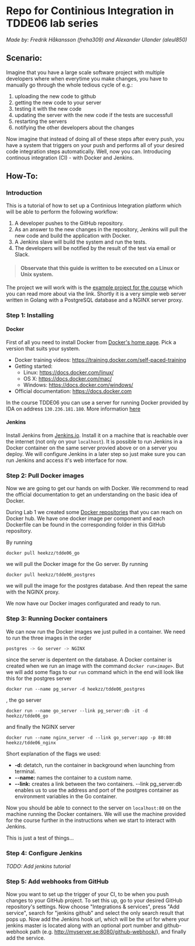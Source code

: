 # Repo for Continious Integration in TDDE06 lab series

*Made by: Fredrik Håkansson (freha309) and Alexander Ulander (aleul850)*

## Scenario:
Imagine that you have a large scale software project with multiple developers where when everytime you make changes, you have to manually go through the whole tedious cycle of e.g.:
1. uploading the new code to github
2. getting the new code to your server 
3. testing it with the new code 
4. updating the server with the new code if the tests are successfull
5. restarting the servers
6. notifying the other developers about the changes 

Now imagine that instead of doing all of these steps after every push, you have a system that triggers on your push and performs all of your desired code integration steps automatically. Well, now you can. Introducing continous integration (CI) - with Docker and Jenkins.

## How-To:
### Introduction
This is a tutorial of how to set up a Continious Integration platform which will be able to perform the following workflow:

1. A developer pushes to the GitHub repository.
2. As an answer to the new changes in the repository, Jenkins will pull the new code and build the application with Docker.
3. A Jenkins slave will build the system and run the tests.
4. The developers will be notified by the result of the test via email or Slack.

> #### Observate that this guide is written to be executed on a Linux or Unix system.

The project we will work with is the [example project for the course](https://gitlab.ida.liu.se/large-scale-dev/ci-sample-project) which you can read more about via the link.
Shortly it is a very simple web server written in Golang with a PostgreSQL database and a NGINX server proxy.

### Step 1: Installing

#### Docker
First of all you need to install Docker from [Docker's home page](http://www.docker.com). Pick a version that suits your system.

- Docker training videos: https://training.docker.com/self-paced-training
- Getting started:
	- Linux: https://docs.docker.com/linux/
	- OS X: https://docs.docker.com/mac/
	- Windows: https://docs.docker.com/windows/
- Official documentation: https://docs.docker.com

In the course TDDE06 you can use a server for running Docker provided by IDA on address `130.236.181.180`. More information [here](http://www.ida.liu.se/~TDDE06/labs/ci-lab1.shtml)

#### Jenkins
Install Jenkins from [Jenkins.io](https://jenkins.io/). Install it on a machine that is reachable over the internet (not only on your `localhost`). It is possible to run Jenkins in a Docker container on the same server provied above or on a server you deploy. We will configure Jenkins in a later step so just make sure you can run Jenkins and access it's web interface for now.

### Step 2: Pull Docker images
Now we are going to get our hands on with Docker. We recommend to read the official documentation to get an understanding on the basic idea of Docker.

During Lab 1 we created some [Docker repositories](https://hub.docker.com/search/?isAutomated=0&isOfficial=0&page=1&pullCount=0&q=heekzz&starCount=0) that you can reach on Docker hub. 
We have one docker image per component and each Dockerfile can be found in the corresponding folder in this GitHub repository.

By running 
```
docker pull heekzz/tdde06_go
``` 
we will pull the Docker image for the Go server. By running 
```
docker pull heekzz/tdde06_postgres
``` 
we will pull the image for the postgres database. And then repeat the same with the NGINX proxy.

We now have our Docker images configurated and ready to run.

### Step 3: Running Docker containers

We can now run the Docker images we just pulled in a container. We need to run the three images in the order 
```javascript
postgres -> Go server -> NGINX
```
since the server is depentent on the database. A Docker container is created when we run an image with the command `docker run`*`<image>`*. But we will add some flags to our `run` command which in the end will look like this for the postgres server
```
docker run --name pg_server -d heekzz/tdde06_postgres
```
, the go server
```
docker run --name go_server --link pg_server:db -it -d heekzz/tdde06_go
```
and finally the NGINX server
```
docker run --name nginx_server -d --link go_server:app -p 80:80 heekzz/tdde06_nginx
```
Short explanation of the flags we used:

- **-d:**  detatch, run the container in background when launching from terminal.
- **--name:** names the container to a custom name.
- **--link:** creates a link between the two containers. --link pg_server:db enables us to use the address and port of the postgres container as environment variables in the Go container.

Now you should be able to connect to the server on `localhost:80` on the machine running the Docker containers. We will use the machine provided for the course further in the instructions when we start to interact with Jenkins.

This is just a test of things...

### Step 4: Configure Jenkins
*TODO: Add jenkins tutorial*

### Step 5: Add webhooks from GitHub
Now you want to set up the trigger of your CI, to be when you push changes to your GitHub project. To set this up, go to your desired GitHub repository's settings. Now choose "Integrations & services", press "Add service", search for "jenkins github" and select the only search result that pops up. Now add the Jenkins hook url, which will be the url for where your jenkins master is located along with an optional port number and github-webhook path (e.g. http://myserver.se:8080/github-webhook/), and finally add the service.
